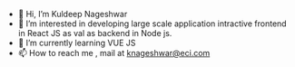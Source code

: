 - 👋 Hi, I’m Kuldeep Nageshwar  
- 👀 I’m interested in developing large scale application intractive frontend in React JS as val as backend in Node js.
- 🌱 I’m currently learning VUE JS
- 📫 How to reach me , mail at knageshwar@eci.com

<!---
kuldeep-northout/kuldeep-northout is a ✨ special ✨ repository because its `README.md` (this file) appears on your GitHub profile.
You can click the Preview link to take a look at your changes.
--->
